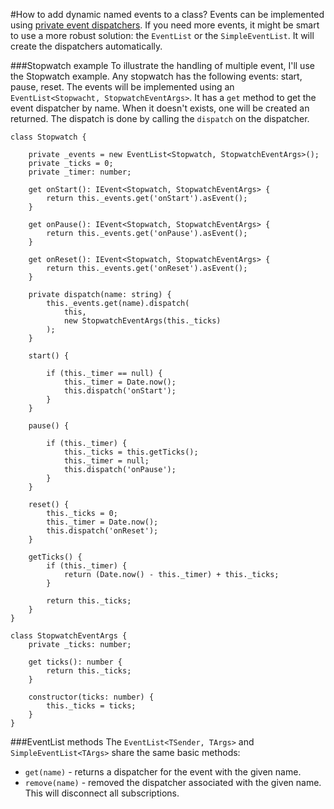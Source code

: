 ﻿#How to add dynamic named events to a class?
Events can be implemented using <a href="HowToAddAnEventToAClass.md">private event dispatchers</a>. If you need more
events, it might be smart to use a more robust solution: the `EventList` or the `SimpleEventList`. It will create
the dispatchers automatically.

###Stopwatch example
To illustrate the handling of multiple event, I'll use the Stopwatch example. Any stopwatch has the following events:
start, pause, reset. The events will be implemented using an `EventList<Stopwacht, StopwatchEventArgs>`. It has 
a `get` method to get the event dispatcher by name. When it doesn't exists, one will be created an returned. The dispatch is 
done by calling the `dispatch` on the dispatcher.

```
class Stopwatch {

    private _events = new EventList<Stopwatch, StopwatchEventArgs>();
    private _ticks = 0;
    private _timer: number;

    get onStart(): IEvent<Stopwatch, StopwatchEventArgs> {
        return this._events.get('onStart').asEvent();
    }

    get onPause(): IEvent<Stopwatch, StopwatchEventArgs> {
        return this._events.get('onPause').asEvent();
    }

    get onReset(): IEvent<Stopwatch, StopwatchEventArgs> {
        return this._events.get('onReset').asEvent();
    }

    private dispatch(name: string) {
        this._events.get(name).dispatch(
            this,
            new StopwatchEventArgs(this._ticks)
        );
    }

    start() {

        if (this._timer == null) {
            this._timer = Date.now();
            this.dispatch('onStart');
        }
    }

    pause() {

        if (this._timer) {
            this._ticks = this.getTicks();
            this._timer = null;
            this.dispatch('onPause');
        }
    }

    reset() {
        this._ticks = 0;
        this._timer = Date.now();
        this.dispatch('onReset');
    }

    getTicks() {
        if (this._timer) {
            return (Date.now() - this._timer) + this._ticks;
        }

        return this._ticks;
    }
}

class StopwatchEventArgs {
    private _ticks: number;

    get ticks(): number {
        return this._ticks;
    }

    constructor(ticks: number) {
        this._ticks = ticks;
    }
}

```

###EventList methods
The `EventList<TSender, TArgs>` and `SimpleEventList<TArgs>` share the same basic methods:

- `get(name)` - returns a dispatcher for the event with the given name.
- `remove(name)` - removed the dispatcher associated with the given name. This will disconnect all subscriptions.